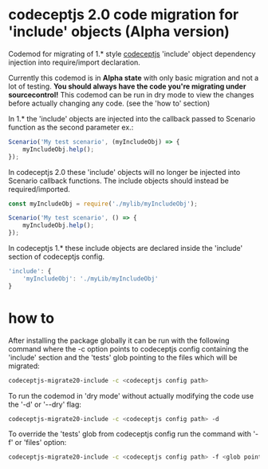 # codeceptjs 2.0 code migration for 'include' objects (Alpha version)
Codemod for migrating of 1.* style [codeceptjs](https://codecept.io) 'include' object dependency injection into require/import declaration.

Currently this codemod is in **Alpha state** with only basic migration and not a lot of testing.
**You should always have the code you're migrating under sourcecontrol!**
This codemod can be run in dry mode to view the changes before actually changing any code. (see the 'how to' section)

In 1.* the 'include' objects are injected into the callback passed to Scenario function as the second parameter ex.:
```js
Scenario('My test scenario', (myIncludeObj) => {
    myIncludeObj.help();
});
```

In codeceptjs 2.0 these 'include' objects will no longer be injected into Scenario callback functions.
The include objects should instead be required/imported.
```js
const myIncludeObj = require('./mylib/myIncludeObj');

Scenario('My test scenario', () => {
    myIncludeObj.help();
});
```

In codeceptjs 1.* these include objects are declared inside the 'include' section of codeceptjs config.
```js
'include': {
    'myIncludeObj': './myLib/myIncludeObj'
}
```

# how to 
After installing the package globally it can be run with the following command where the -c option points to 
codeceptjs config containing the 'include' section and the 'tests' glob pointing to the files which will be migrated:
```sh
codeceptjs-migrate20-include -c <codeceptjs config path>
```

To run the codemod in 'dry mode' without actually modifying the code use the '-d' or '--dry' flag:
```sh
codeceptjs-migrate20-include -c <codeceptjs config path> -d
```

To override the 'tests' glob from codeceptjs config run the command with '-f' or 'files' option:
```sh
codeceptjs-migrate20-include -c <codeceptjs config path> -f <glob pointing to files to migrate>
```